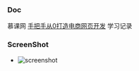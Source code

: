 ### Doc
慕课网  [手把手从0打造电商网页开发](https://www.imooc.com/video/21451) 学习记录


### ScreenShot
* ![screenshot](https://github.com/103style/AndroidDevLearnWeb/blob/master/jd/screenshot.gif)
